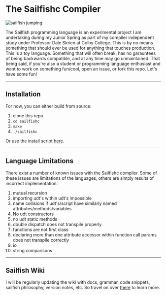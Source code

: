 # The Sailfishc Compiler

![sailfish jumping](https://media.giphy.com/media/l0fDZGf4DpQ5i/giphy.gif)

The Sailfish programming language is an experimental project I am undertaking during my Junior Spring as part of my compiler independent study under Professor Dale Skrien at Colby College. This is by no means something that should ever be used for anything that touches production. This is a toy language. Something that will often break, has no garauntees of being backwards compatible, and at any time may go unmaintained. That being said, if you're also a student or programming language enthusiast and want to work on something fun/cool, open an issue, or fork this repo. Let's have some fun!

***

## Installation

For now, you can either build from source:
1. clone this repo
2. `cd sailfishc`
3. `make`
4. `./sailfishc`

Or use the install script [here](https://github.com/sailfish-lang/sailfish-lang-install-script.git).

***

## Language Limitations

There exist a number of known issues with the Sailfishc compiler. Some of these issues are limitations of the languages, others are simply results of incorrect implementation. 

1. mutual recursion
2. importing udt's within udt's impossible
3. name collisions if udt's/script have similarly named attributes/methods/variables
4. No udt constructors
5. no udt static methods
6. double dispatch does not transpile properly
7. functions are not first class
8. declaring more than one attribute accessor within function call params does not transpile correctly
9. io
10. string comparisons

***

## Sailfish Wiki
I will be regularly updating the wiki with docs, grammar, code snippets, sailfish philosophy, version notes, etc. So travel on over [there](https://github.com/robertDurst/sailfish/wiki) to learn more.
